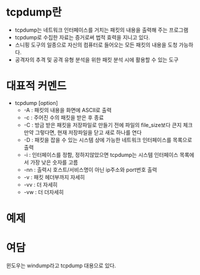 # tcpdump란

* tcpdump는 네트워크 인터페이스를 거치는 패킷의 내용을 출력해 주는 프로그램
* tcpdump로 수집한 자료는 증거로써 법적 효력을 지니고 있다.
* 스니핑 도구의 일종으로 자신의 컴퓨터로 들어오는 모든 패킷의 내용을 도청 가능하다.
* 공격자의 추격 및 공격 유형 분석을 위한 패킷 분석 시에 활용할 수 있는 도구

# 대표적 커멘드

* tcpdump [option]
    * -A : 패킷의 내용을 화면에 ASCII로 출력
    * -c : 주어진 수의 패킷을 받은 후 종료
    * -C : 방금 받은 패킷을 저장파일로 만들기 전에 파일의 file_size보다 큰지 체크<br/>
    만약 그렇다면, 현재 저장파일을 닫고 새로 하나를 연다
    * -D : 패킷을 잡을 수 있는 시스템 상에 가능한 네트워크 인터페이스를 목록으로 출력
    * -i : 인터페이스를 정함, 정하지않았으면 tcpdump는 시스템 인터페이스 목록에서 가장 낮은 숫자를 고름
    * -nn : 출력시 호스트/서비스명이 아닌 ip주소와 port번호 출력
    * -v : 패킷 헤더부까지 자세히
    * -vv : 더 자세히
    * -vw : 더 더자세히

# 예제

# 여담 
윈도우는 windump라고 tcpdump 대용으로 있다.